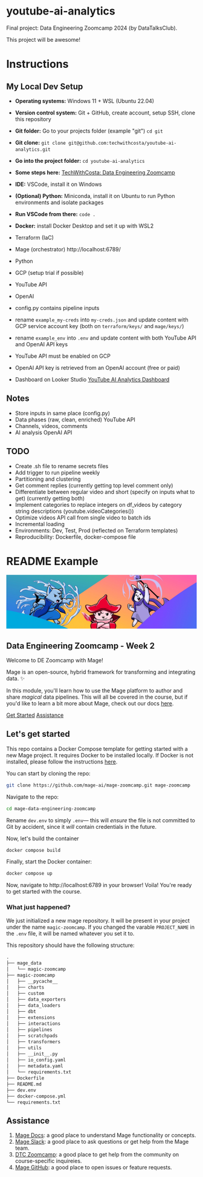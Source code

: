 # youtube-ai-analytics
Final project: Data Engineering Zoomcamp 2024 (by DataTalksClub).

This project will be awesome!

# Instructions

## My Local Dev Setup
- **Operating systems:** Windows 11 + WSL (Ubuntu 22.04)
- **Version control system:** Git + GitHub, create account, setup SSH, clone this repository
- **Git folder:** Go to your projects folder (example "git") ```cd git```
- **Git clone:** ```git clone git@github.com:techwithcosta/youtube-ai-analytics.git```
- **Go into the project folder:** ```cd youtube-ai-analytics```
- **Some steps here:** [TechWithCosta: Data Engineering Zoomcamp](https://www.youtube.com/playlist?list=PLtU3RENZyLgoe-ptQhZy_mDgdZOMlTLNt)
- **IDE:** VSCode, install it on Windows
- **(Optional) Python:** Miniconda, install it on Ubuntu to run Python environments and isolate packages
- **Run VSCode from there:** ```code .```
- **Docker:** install Docker Desktop and set it up with WSL2
- Terraform (IaC)
- Mage (orchestrator) http://localhost:6789/
- Python
- GCP (setup trial if possible)
- YouTube API
- OpenAI

- config.py contains pipeline inputs
- rename ```example_my-creds``` into ```my-creds.json``` and update content with GCP service account key (both on ```terraform/keys/``` and ```mage/keys/```)
- rename ```example_env``` into ```.env``` and update content with both YouTube API and OpenAI API keys
- YouTube API must be enabled on GCP
- OpenAI API key is retrieved from an OpenAI account (free or paid)

- Dashboard on Looker Studio [YouTube AI Analytics Dashboard](https://lookerstudio.google.com/reporting/6745d3eb-f9dd-4329-8d92-ecf8bd177e4d)

## Notes
- Store inputs in same place (config.py)
- Data phases (raw, clean, enriched) YouTube API
- Channels, videos, comments
- AI analysis OpenAI API

## TODO
- Create .sh file to rename secrets files
- Add trigger to run pipeline weekly
- Partitioning and clustering
- Get comment replies (currently getting top level comment only)
- Differentiate between regular video and short (specify on inputs what to get) (currently getting both)
- Implement categories to replace integers on df_videos by category string descriptions (youtube.videoCategories())
- Optimize videos API call from single video to batch ids
- Incremental loading
- Environments: Dev, Test, Prod (reflected on Terraform templates)
- Reproducibility: Dockerfile, docker-compose file


# README Example

<div>
<img src="https://github.com/mage-ai/assets/blob/main/mascots/mascots-shorter.jpeg?raw=true">
</div>

## Data Engineering Zoomcamp - Week 2

Welcome to DE Zoomcamp with Mage! 

Mage is an open-source, hybrid framework for transforming and integrating data. ✨

In this module, you'll learn how to use the Mage platform to author and share _magical_ data pipelines. This will all be covered in the course, but if you'd like to learn a bit more about Mage, check out our docs [here](https://docs.mage.ai/introduction/overview). 

[Get Started](https://github.com/mage-ai/mage-zoomcamp?tab=readme-ov-file#lets-get-started)
[Assistance](https://github.com/mage-ai/mage-zoomcamp?tab=readme-ov-file#assistance)

## Let's get started

This repo contains a Docker Compose template for getting started with a new Mage project. It requires Docker to be installed locally. If Docker is not installed, please follow the instructions [here](https://docs.docker.com/get-docker/). 

You can start by cloning the repo:

```bash
git clone https://github.com/mage-ai/mage-zoomcamp.git mage-zoomcamp
```

Navigate to the repo:

```bash
cd mage-data-engineering-zoomcamp
```

Rename `dev.env` to simply `.env`— this will _ensure_ the file is not committed to Git by accident, since it _will_ contain credentials in the future.

Now, let's build the container

```bash
docker compose build
```

Finally, start the Docker container:

```bash
docker compose up
```

Now, navigate to http://localhost:6789 in your browser! Voila! You're ready to get started with the course. 

### What just happened?

We just initialized a new mage repository. It will be present in your project under the name `magic-zoomcamp`. If you changed the varable `PROJECT_NAME` in the `.env` file, it will be named whatever you set it to.

This repository should have the following structure:

```
.
├── mage_data
│   └── magic-zoomcamp
├── magic-zoomcamp
│   ├── __pycache__
│   ├── charts
│   ├── custom
│   ├── data_exporters
│   ├── data_loaders
│   ├── dbt
│   ├── extensions
│   ├── interactions
│   ├── pipelines
│   ├── scratchpads
│   ├── transformers
│   ├── utils
│   ├── __init__.py
│   ├── io_config.yaml
│   ├── metadata.yaml
│   └── requirements.txt
├── Dockerfile
├── README.md
├── dev.env
├── docker-compose.yml
└── requirements.txt
```

## Assistance

1. [Mage Docs](https://docs.mage.ai/introduction/overview): a good place to understand Mage functionality or concepts.
2. [Mage Slack](https://www.mage.ai/chat): a good place to ask questions or get help from the Mage team.
3. [DTC Zoomcamp](https://github.com/DataTalksClub/data-engineering-zoomcamp/tree/main/week_2_workflow_orchestration): a good place to get help from the community on course-specific inquireies.
4. [Mage GitHub](https://github.com/mage-ai/mage-ai): a good place to open issues or feature requests.
